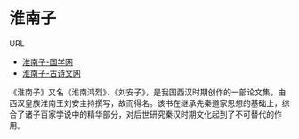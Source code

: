 # 淮南子

URL

- [淮南子-国学网](http://www.guoxue.com/?book=huainanzi)
- [淮南子-古诗文网](https://www.gushiwen.org/guwen/huainan.aspx)

《淮南子》又名《淮南鸿烈》、《刘安子》，是我国西汉时期创作的一部论文集，由西汉皇族淮南王刘安主持撰写，故而得名。该书在继承先秦道家思想的基础上，综合了诸子百家学说中的精华部分，对后世研究秦汉时期文化起到了不可替代的作用。
